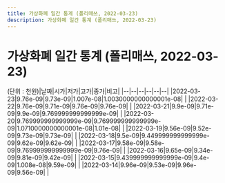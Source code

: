 ```yaml
---
title: 가상화폐 일간 통계 (폴리매쓰, 2022-03-23)
description: 가상화폐 일간 통계 (폴리매쓰, 2022-03-23)
---
```


가상화폐 일간 통계 (폴리매쓰, 2022-03-23)
===

(단위 : 천원)|날짜|시가|저가|고가|종가|비고|
|--|--|--|--|--|--|
|2022-03-23|9.76e-09|9.73e-09|1.007e-08|1.0030000000000001e-08|    |
|2022-03-22|9.76e-09|9.71e-09|9.76e-09|9.76e-09|    |
|2022-03-21|9.9e-09|9.71e-09|9.9e-09|9.769999999999999e-09|    |
|2022-03-20|9.769999999999999e-09|9.769999999999999e-09|1.0710000000000001e-08|1.01e-08|    |
|2022-03-19|9.56e-09|9.52e-09|9.73e-09|9.73e-09|    |
|2022-03-18|9.5e-09|9.449999999999999e-09|9.62e-09|9.62e-09|    |
|2022-03-17|9.58e-09|9.58e-09|9.769999999999999e-09|9.76e-09|    |
|2022-03-16|9.65e-09|9.34e-09|9.81e-09|9.42e-09|    |
|2022-03-15|9.439999999999999e-09|9.4e-09|1.008e-08|9.59e-09|    |
|2022-03-14|9.96e-09|9.53e-09|9.96e-09|9.56e-09|    |
